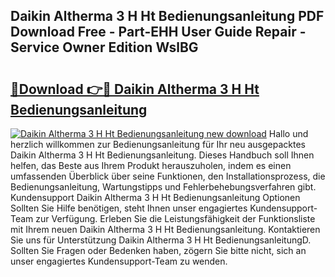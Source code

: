 ## Daikin Altherma 3 H Ht Bedienungsanleitung PDF Download Free - Part-EHH User Guide Repair - Service Owner Edition WslBG

# <h2><a href="http://df04rnw.blite.top/?on=Daikin+Altherma+3+H+Ht+Bedienungsanleitung">🔗Download 👉🔴 Daikin Altherma 3 H Ht Bedienungsanleitung</a></h2>

[![Daikin Altherma 3 H Ht Bedienungsanleitung new download](https://i.imgur.com/lujVjoI.png)](http://df04rnw.blite.top/?on=Daikin+Altherma+3+H+Ht+Bedienungsanleitung)
Hallo und herzlich willkommen zur Bedienungsanleitung für Ihr neu ausgepacktes Daikin Altherma 3 H Ht Bedienungsanleitung. Dieses Handbuch soll Ihnen helfen, das Beste aus Ihrem Produkt herauszuholen, indem es einen umfassenden Überblick über seine Funktionen, den Installationsprozess, die Bedienungsanleitung, Wartungstipps und Fehlerbehebungsverfahren gibt. Kundensupport Daikin Altherma 3 H Ht Bedienungsanleitung Optionen Sollten Sie Hilfe benötigen, steht Ihnen unser engagiertes Kundensupport-Team zur Verfügung. Erleben Sie die Leistungsfähigkeit der Funktionsliste mit Ihrem neuen Daikin Altherma 3 H Ht Bedienungsanleitung. Kontaktieren Sie uns für Unterstützung Daikin Altherma 3 H Ht BedienungsanleitungD. Sollten Sie Fragen oder Bedenken haben, zögern Sie bitte nicht, sich an unser engagiertes Kundensupport-Team zu wenden.
